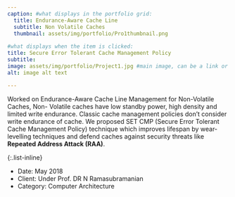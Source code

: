 ```yaml
---
caption: #what displays in the portfolio grid:
  title: Endurance-Aware Cache Line
  subtitle: Non Volatile Caches
  thumbnail: assets/img/portfolio/Pro1thumbnail.png
  
#what displays when the item is clicked:
title: Secure Error Tolerant Cache Management Policy
subtitle: 
image: assets/img/portfolio/Project1.jpg #main image, can be a link or a file in assets/img/portfolio
alt: image alt text

---
```

Worked on Endurance-Aware Cache Line Management for Non-Volatile Caches, Non- Volatile caches have low standby power, high density and limited write endurance. Classic cache management policies don’t consider write endurance of cache. We proposed SET CMP (Secure Error Tolerant Cache Management Policy) technique which improves lifespan by wear-levelling techniques and defend caches against security threats like **Repeated Address Attack (RAA)**.

{:.list-inline} 
- Date: May 2018
- Client: Under Prof. DR N Ramasubramanian
- Category: Computer Architecture
